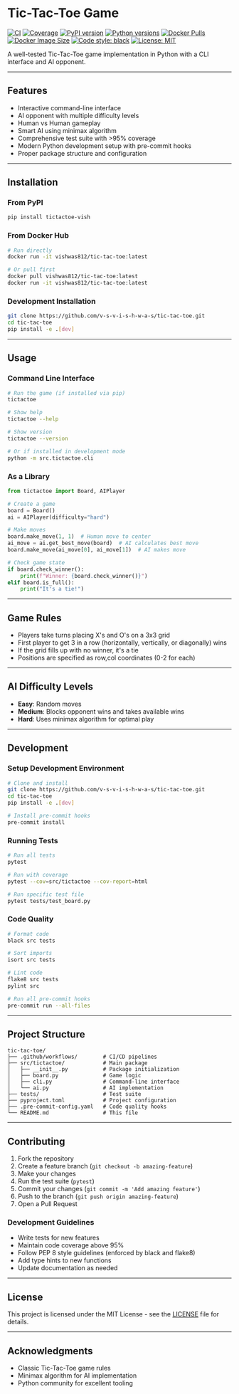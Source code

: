 # Tic-Tac-Toe Game

[![CI](https://github.com/v-s-v-i-s-h-w-a-s/tic-tac-toe/workflows/CI/badge.svg)](https://github.com/v-s-v-i-s-h-w-a-s/tic-tac-toe/actions)
[![Coverage](https://codecov.io/gh/v-s-v-i-s-h-w-a-s/tic-tac-toe/branch/main/graph/badge.svg)](https://codecov.io/gh/v-s-v-i-s-h-w-a-s/tic-tac-toe)
[![PyPI version](https://badge.fury.io/py/tictactoe-vish.svg)](https://badge.fury.io/py/tictactoe-vish)
[![Python versions](https://img.shields.io/pypi/pyversions/tictactoe-vish)](https://pypi.org/project/tictactoe-vish/)
[![Docker Pulls](https://img.shields.io/docker/pulls/vishwas812/tic-tac-toe)](https://hub.docker.com/r/vishwas812/tic-tac-toe)
[![Docker Image Size](https://img.shields.io/docker/image-size/vishwas812/tic-tac-toe/latest)](https://hub.docker.com/r/vishwas812/tic-tac-toe)
[![Code style: black](https://img.shields.io/badge/code%20style-black-000000.svg)](https://github.com/psf/black)
[![License: MIT](https://img.shields.io/badge/License-MIT-yellow.svg)](https://opensource.org/licenses/MIT)

A well-tested Tic-Tac-Toe game implementation in Python with a CLI interface and AI opponent.

---

## Features

* Interactive command-line interface
* AI opponent with multiple difficulty levels
* Human vs Human gameplay
* Smart AI using minimax algorithm
* Comprehensive test suite with >95% coverage
* Modern Python development setup with pre-commit hooks
* Proper package structure and configuration

---

## Installation

### From PyPI

```bash
pip install tictactoe-vish
```

### From Docker Hub

```bash
# Run directly
docker run -it vishwas812/tic-tac-toe:latest

# Or pull first
docker pull vishwas812/tic-tac-toe:latest
docker run -it vishwas812/tic-tac-toe:latest
```

### Development Installation

```bash
git clone https://github.com/v-s-v-i-s-h-w-a-s/tic-tac-toe.git
cd tic-tac-toe
pip install -e .[dev]
```

---

## Usage

### Command Line Interface

```bash
# Run the game (if installed via pip)
tictactoe

# Show help
tictactoe --help

# Show version
tictactoe --version

# Or if installed in development mode
python -m src.tictactoe.cli
```

### As a Library

```python
from tictactoe import Board, AIPlayer

# Create a game
board = Board()
ai = AIPlayer(difficulty="hard")

# Make moves
board.make_move(1, 1)  # Human move to center
ai_move = ai.get_best_move(board)  # AI calculates best move
board.make_move(ai_move[0], ai_move[1])  # AI makes move

# Check game state
if board.check_winner():
    print(f"Winner: {board.check_winner()}")
elif board.is_full():
    print("It's a tie!")
```

---

## Game Rules

* Players take turns placing X's and O's on a 3x3 grid
* First player to get 3 in a row (horizontally, vertically, or diagonally) wins
* If the grid fills up with no winner, it's a tie
* Positions are specified as row,col coordinates (0-2 for each)

---

## AI Difficulty Levels

* **Easy**: Random moves
* **Medium**: Blocks opponent wins and takes available wins
* **Hard**: Uses minimax algorithm for optimal play

---

## Development

### Setup Development Environment

```bash
# Clone and install
git clone https://github.com/v-s-v-i-s-h-w-a-s/tic-tac-toe.git
cd tic-tac-toe
pip install -e .[dev]

# Install pre-commit hooks
pre-commit install
```

### Running Tests

```bash
# Run all tests
pytest

# Run with coverage
pytest --cov=src/tictactoe --cov-report=html

# Run specific test file
pytest tests/test_board.py
```

### Code Quality

```bash
# Format code
black src tests

# Sort imports
isort src tests

# Lint code
flake8 src tests
pylint src

# Run all pre-commit hooks
pre-commit run --all-files
```

---

## Project Structure

```
tic-tac-toe/
├── .github/workflows/        # CI/CD pipelines
├── src/tictactoe/            # Main package
│   ├── __init__.py           # Package initialization
│   ├── board.py              # Game logic
│   ├── cli.py                # Command-line interface
│   └── ai.py                 # AI implementation
├── tests/                    # Test suite
├── pyproject.toml            # Project configuration
├── .pre-commit-config.yaml   # Code quality hooks
└── README.md                 # This file
```

---

## Contributing

1. Fork the repository
2. Create a feature branch (`git checkout -b amazing-feature`)
3. Make your changes
4. Run the test suite (`pytest`)
5. Commit your changes (`git commit -m 'Add amazing feature'`)
6. Push to the branch (`git push origin amazing-feature`)
7. Open a Pull Request

### Development Guidelines

* Write tests for new features
* Maintain code coverage above 95%
* Follow PEP 8 style guidelines (enforced by black and flake8)
* Add type hints to new functions
* Update documentation as needed

---

## License

This project is licensed under the MIT License - see the [LICENSE](LICENSE) file for details.

---

## Acknowledgments

* Classic Tic-Tac-Toe game rules
* Minimax algorithm for AI implementation
* Python community for excellent tooling
